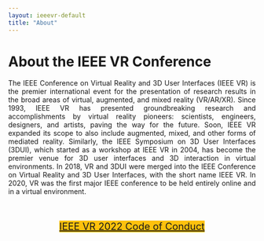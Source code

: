 ```yaml
---
layout: ieeevr-default
title: "About"
---
```



<div>
    <h1> About the IEEE VR Conference </h1>
    <p align="justify">
        The IEEE Conference on Virtual Reality and 3D User Interfaces (IEEE VR) is the premier international event for the presentation of research results in the broad areas of virtual, 
        augmented, and mixed reality (VR/AR/XR). Since 1993, IEEE VR has presented groundbreaking research and accomplishments by virtual reality pioneers: scientists, engineers, designers, 
        and artists, paving the way for the future. Soon, IEEE VR expanded its scope to also include augmented, mixed, and other forms of mediated reality. Similarly, the IEEE Symposium
        on 3D User Interfaces (3DUI), which started as a workshop at IEEE VR in 2004, has become the premier venue for 3D user interfaces and 3D interaction in virtual environments. 
        In 2018, VR and 3DUI were merged into the IEEE Conference on Virtual Reality and 3D User Interfaces, with the short name IEEE VR. In 2020, VR was the first major IEEE 
        conference to be held entirely online and in a virtual environment.
    </p>
    <br/>
    <center>
        <p style="font-size: 20px;">
            <a href="/ieeevrtemp/attend/code-of-conduct/" class="btn btn--primary" style="background-color: #fec10d">IEEE VR 2022 Code of Conduct</a>
        </p>
    </center>
</div>
